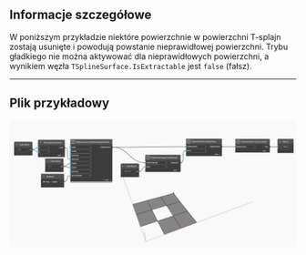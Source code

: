 ## Informacje szczegółowe
W poniższym przykładzie niektóre powierzchnie w powierzchni T-splajn zostają usunięte i powodują powstanie nieprawidłowej powierzchni. Trybu gładkiego nie można aktywować dla nieprawidłowych powierzchni, a wynikiem węzła `TSplineSurface.IsExtractable` jest `false` (fałsz).
___
## Plik przykładowy

![TSplineSurface.IsExtractable](./Autodesk.DesignScript.Geometry.TSpline.TSplineSurface.IsExtractable_img.jpg)
